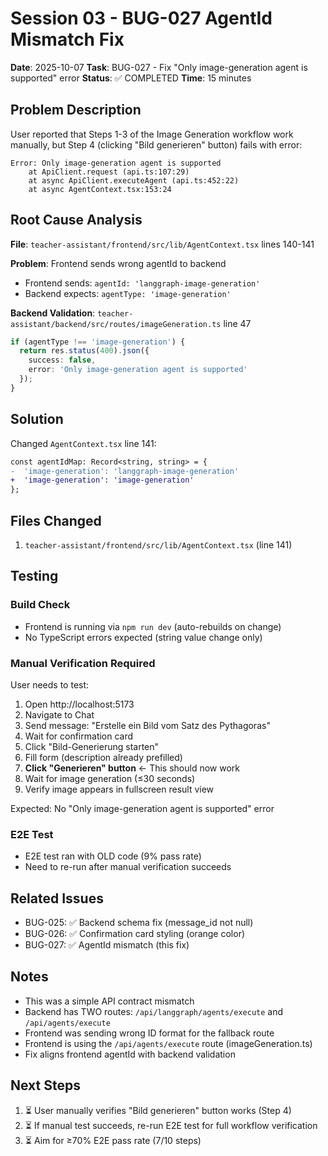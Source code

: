 # Session 03 - BUG-027 AgentId Mismatch Fix

**Date**: 2025-10-07
**Task**: BUG-027 - Fix "Only image-generation agent is supported" error
**Status**: ✅ COMPLETED
**Time**: 15 minutes

## Problem Description

User reported that Steps 1-3 of the Image Generation workflow work manually, but Step 4 (clicking "Bild generieren" button) fails with error:

```
Error: Only image-generation agent is supported
    at ApiClient.request (api.ts:107:29)
    at async ApiClient.executeAgent (api.ts:452:22)
    at async AgentContext.tsx:153:24
```

## Root Cause Analysis

**File**: `teacher-assistant/frontend/src/lib/AgentContext.tsx` lines 140-141

**Problem**: Frontend sends wrong agentId to backend
- Frontend sends: `agentId: 'langgraph-image-generation'`
- Backend expects: `agentType: 'image-generation'`

**Backend Validation**: `teacher-assistant/backend/src/routes/imageGeneration.ts` line 47
```typescript
if (agentType !== 'image-generation') {
  return res.status(400).json({
    success: false,
    error: 'Only image-generation agent is supported'
  });
}
```

## Solution

Changed `AgentContext.tsx` line 141:

```diff
const agentIdMap: Record<string, string> = {
-  'image-generation': 'langgraph-image-generation'
+  'image-generation': 'image-generation'
};
```

## Files Changed

1. `teacher-assistant/frontend/src/lib/AgentContext.tsx` (line 141)

## Testing

### Build Check
- Frontend is running via `npm run dev` (auto-rebuilds on change)
- No TypeScript errors expected (string value change only)

### Manual Verification Required
User needs to test:
1. Open http://localhost:5173
2. Navigate to Chat
3. Send message: "Erstelle ein Bild vom Satz des Pythagoras"
4. Wait for confirmation card
5. Click "Bild-Generierung starten"
6. Fill form (description already prefilled)
7. **Click "Generieren" button** ← This should now work
8. Wait for image generation (≤30 seconds)
9. Verify image appears in fullscreen result view

Expected: No "Only image-generation agent is supported" error

### E2E Test
- E2E test ran with OLD code (9% pass rate)
- Need to re-run after manual verification succeeds

## Related Issues

- BUG-025: ✅ Backend schema fix (message_id not null)
- BUG-026: ✅ Confirmation card styling (orange color)
- BUG-027: ✅ AgentId mismatch (this fix)

## Notes

- This was a simple API contract mismatch
- Backend has TWO routes: `/api/langgraph/agents/execute` and `/api/agents/execute`
- Frontend was sending wrong ID format for the fallback route
- Frontend is using the `/api/agents/execute` route (imageGeneration.ts)
- Fix aligns frontend agentId with backend validation

## Next Steps

1. ⏳ User manually verifies "Bild generieren" button works (Step 4)
2. ⏳ If manual test succeeds, re-run E2E test for full workflow verification
3. ⏳ Aim for ≥70% E2E pass rate (7/10 steps)
